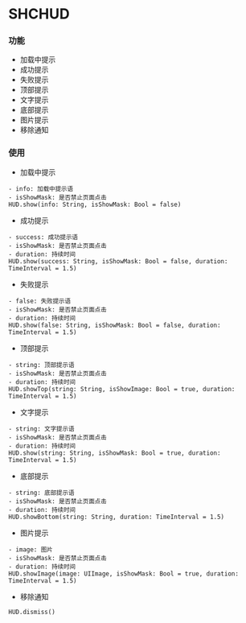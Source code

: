 # SHCHUD

### 功能

- 加载中提示
- 成功提示
- 失败提示
- 顶部提示
- 文字提示
-  底部提示
-  图片提示
- 移除通知

### 使用

- 加载中提示

```
- info: 加载中提示语
- isShowMask: 是否禁止页面点击
HUD.show(info: String, isShowMask: Bool = false) 
```

- 成功提示

```
- success: 成功提示语
- isShowMask: 是否禁止页面点击
- duration: 持续时间
HUD.show(success: String, isShowMask: Bool = false, duration: TimeInterval = 1.5) 
```

- 失败提示

```
- false: 失败提示语
- isShowMask: 是否禁止页面点击
- duration: 持续时间
HUD.show(false: String, isShowMask: Bool = false, duration: TimeInterval = 1.5) 
```

- 顶部提示

 ```
- string: 顶部提示语
- isShowMask: 是否禁止页面点击
- duration: 持续时间
HUD.showTop(string: String, isShowImage: Bool = true, duration: TimeInterval = 1.5)
 ```

- 文字提示

 ```
- string: 文字提示语
- isShowMask: 是否禁止页面点击
- duration: 持续时间
HUD.show(string: String, isShowMask: Bool = true, duration: TimeInterval = 1.5)
 ```

-  底部提示

  ```
- string: 底部提示语
- isShowMask: 是否禁止页面点击
- duration: 持续时间
HUD.showBottom(string: String, duration: TimeInterval = 1.5) 
  ```

-  图片提示

 ```
- image: 图片
- isShowMask: 是否禁止页面点击
- duration: 持续时间
HUD.showImage(image: UIImage, isShowMask: Bool = true, duration: TimeInterval = 1.5)
 ```

- 移除通知

```
HUD.dismiss()
```

